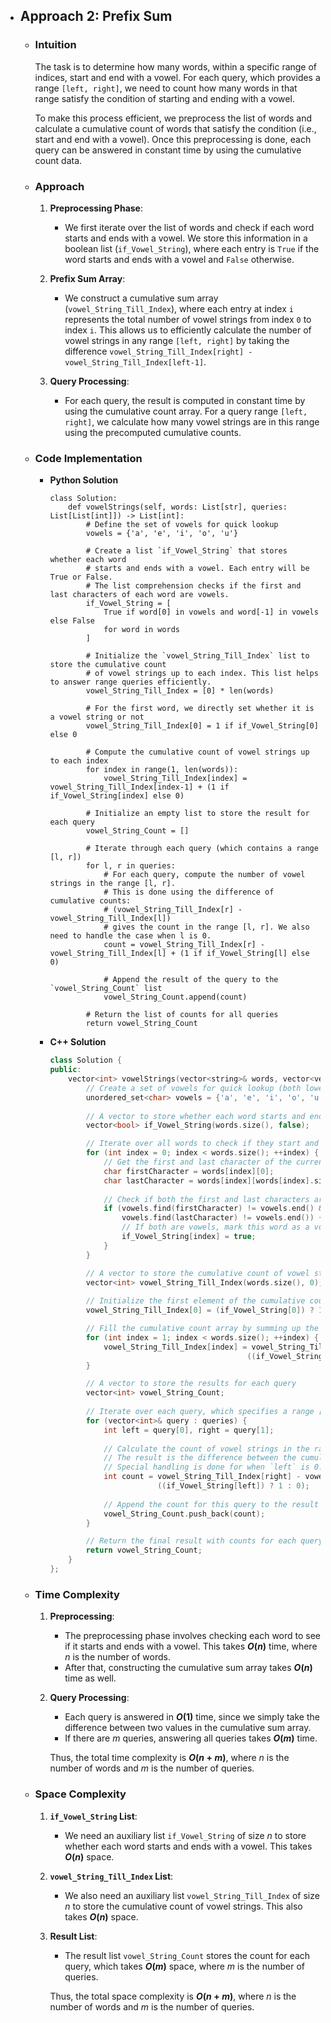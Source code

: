 - ## Approach 2: Prefix Sum

    - ### Intuition
        The task is to determine how many words, within a specific range of indices, start and end with a vowel. For each query, which provides a range `[left, right]`, we need to count how many words in that range satisfy the condition of starting and ending with a vowel.

        To make this process efficient, we preprocess the list of words and calculate a cumulative count of words that satisfy the condition (i.e., start and end with a vowel). Once this preprocessing is done, each query can be answered in constant time by using the cumulative count data.

    - ### Approach
        1. **Preprocessing Phase**:
            - We first iterate over the list of words and check if each word starts and ends with a vowel. We store this information in a boolean list (`if_Vowel_String`), where each entry is `True` if the word starts and ends with a vowel and `False` otherwise.
        
        2. **Prefix Sum Array**:
            - We construct a cumulative sum array (`vowel_String_Till_Index`), where each entry at index `i` represents the total number of vowel strings from index `0` to index `i`. This allows us to efficiently calculate the number of vowel strings in any range `[left, right]` by taking the difference `vowel_String_Till_Index[right] - vowel_String_Till_Index[left-1]`.
        
        3. **Query Processing**:
            - For each query, the result is computed in constant time by using the cumulative count array. For a query range `[left, right]`, we calculate how many vowel strings are in this range using the precomputed cumulative counts.

    - ### Code Implementation
        - **Python Solution**
            ```python3 []
            class Solution:
                def vowelStrings(self, words: List[str], queries: List[List[int]]) -> List[int]:
                    # Define the set of vowels for quick lookup
                    vowels = {'a', 'e', 'i', 'o', 'u'}
                    
                    # Create a list `if_Vowel_String` that stores whether each word
                    # starts and ends with a vowel. Each entry will be True or False.
                    # The list comprehension checks if the first and last characters of each word are vowels.
                    if_Vowel_String = [
                        True if word[0] in vowels and word[-1] in vowels else False 
                        for word in words
                    ]
                    
                    # Initialize the `vowel_String_Till_Index` list to store the cumulative count
                    # of vowel strings up to each index. This list helps to answer range queries efficiently.
                    vowel_String_Till_Index = [0] * len(words)
                    
                    # For the first word, we directly set whether it is a vowel string or not
                    vowel_String_Till_Index[0] = 1 if if_Vowel_String[0] else 0

                    # Compute the cumulative count of vowel strings up to each index
                    for index in range(1, len(words)):
                        vowel_String_Till_Index[index] = vowel_String_Till_Index[index-1] + (1 if if_Vowel_String[index] else 0)

                    # Initialize an empty list to store the result for each query
                    vowel_String_Count = []
                    
                    # Iterate through each query (which contains a range [l, r])
                    for l, r in queries:
                        # For each query, compute the number of vowel strings in the range [l, r].
                        # This is done using the difference of cumulative counts: 
                        # (vowel_String_Till_Index[r] - vowel_String_Till_Index[l]) 
                        # gives the count in the range [l, r]. We also need to handle the case when l is 0.
                        count = vowel_String_Till_Index[r] - vowel_String_Till_Index[l] + (1 if if_Vowel_String[l] else 0)
                        
                        # Append the result of the query to the `vowel_String_Count` list
                        vowel_String_Count.append(count)

                    # Return the list of counts for all queries
                    return vowel_String_Count
            ```
        - **C++ Solution**
            ```cpp []
            class Solution {
            public:
                vector<int> vowelStrings(vector<string>& words, vector<vector<int>>& queries) {
                    // Create a set of vowels for quick lookup (both lowercase vowels)
                    unordered_set<char> vowels = {'a', 'e', 'i', 'o', 'u'};   
                    
                    // A vector to store whether each word starts and ends with a vowel
                    vector<bool> if_Vowel_String(words.size(), false);

                    // Iterate over all words to check if they start and end with a vowel
                    for (int index = 0; index < words.size(); ++index) {
                        // Get the first and last character of the current word
                        char firstCharacter = words[index][0];
                        char lastCharacter = words[index][words[index].size() - 1];
                        
                        // Check if both the first and last characters are vowels
                        if (vowels.find(firstCharacter) != vowels.end() && 
                            vowels.find(lastCharacter) != vowels.end()) {
                            // If both are vowels, mark this word as a vowel string
                            if_Vowel_String[index] = true;
                        }
                    }

                    // A vector to store the cumulative count of vowel strings up to each index
                    vector<int> vowel_String_Till_Index(words.size(), 0);
                    
                    // Initialize the first element of the cumulative count array
                    vowel_String_Till_Index[0] = (if_Vowel_String[0]) ? 1 : 0;

                    // Fill the cumulative count array by summing up the number of vowel strings
                    for (int index = 1; index < words.size(); ++index) {
                        vowel_String_Till_Index[index] = vowel_String_Till_Index[index - 1] + 
                                                        ((if_Vowel_String[index]) ? 1 : 0);
                    }

                    // A vector to store the results for each query
                    vector<int> vowel_String_Count;
                    
                    // Iterate over each query, which specifies a range [left, right]
                    for (vector<int>& query : queries) {
                        int left = query[0], right = query[1]; 
                        
                        // Calculate the count of vowel strings in the range [left, right]
                        // The result is the difference between the cumulative counts at index `right` and `left-1`
                        // Special handling is done for when `left` is 0.
                        int count = vowel_String_Till_Index[right] - vowel_String_Till_Index[left] + 
                                    ((if_Vowel_String[left]) ? 1 : 0);
                        
                        // Append the count for this query to the result vector
                        vowel_String_Count.push_back(count);
                    }

                    // Return the final result with counts for each query
                    return vowel_String_Count;
                }
            };
            ```

    - ### Time Complexity
        1. **Preprocessing**:
            - The preprocessing phase involves checking each word to see if it starts and ends with a vowel. This takes **$O(n)$** time, where $n$ is the number of words.
            - After that, constructing the cumulative sum array takes **$O(n)$** time as well.

        2. **Query Processing**:
            - Each query is answered in **$O(1)$** time, since we simply take the difference between two values in the cumulative sum array.
            - If there are $m$ queries, answering all queries takes **$O(m)$** time.

            Thus, the total time complexity is **$O(n + m)$**, where $n$ is the number of words and $m$ is the number of queries.

    - ### Space Complexity
        1. **`if_Vowel_String` List**:
            - We need an auxiliary list `if_Vowel_String` of size $n$ to store whether each word starts and ends with a vowel. This takes **$O(n)$** space.

        2. **`vowel_String_Till_Index` List**:
            - We also need an auxiliary list `vowel_String_Till_Index` of size $n$ to store the cumulative count of vowel strings. This also takes **$O(n)$** space.

        3. **Result List**:
            - The result list `vowel_String_Count` stores the count for each query, which takes **$O(m)$** space, where $m$ is the number of queries.

            Thus, the total space complexity is **$O(n + m)$**, where $n$ is the number of words and $m$ is the number of queries.